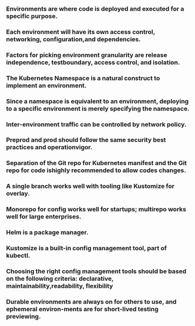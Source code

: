 ### Environments are where code is deployed and executed for a specific purpose.

### Each environment will have its own access control, networking, configuration,and dependencies.

### Factors for picking environment granularity are release independence, testboundary, access control, and isolation.

### The Kubernetes Namespace is a natural construct to implement an environment.

### Since a namespace is equivalent to an environment, deploying to a specific environment is merely specifying the namespace.

### Inter-environment traffic can be controlled by network policy.

### Preprod and prod should follow the same security best practices and operationvigor.

### Separation of the Git repo for Kubernetes manifest and the Git repo for code ishighly recommended to allow codes changes.

### A single branch works well with tooling like Kustomize for overlay.

### Monorepo for config works well for startups; multirepo works well for large enterprises.

### Helm is a package manager.

### Kustomize is a built-in config management tool, part of kubectl.

### Choosing the right config management tools should be based on the following criteria: declarative, maintainability,readability, flexibility

### Durable environments are always on for others to use, and ephemeral environ-ments are for short-lived testing previewing.

